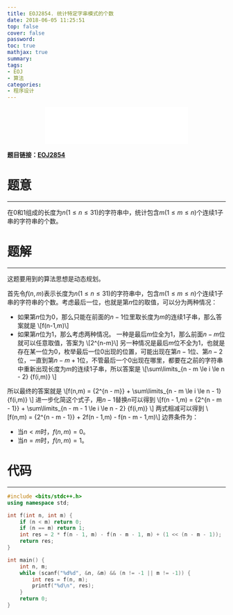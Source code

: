 ```yaml
---
title: EOJ2854. 统计特定字串模式的个数
date: 2018-06-05 11:25:51
top: false
cover: false
password:
toc: true
mathjax: true
summary:
tags:
- EOJ
- 算法
categories:
- 程序设计
---
```


<div align="middle"><iframe frameborder="no" border="0" marginwidth="0" marginheight="0" width=330 height=86 src="//music.163.com/outchain/player?type=2&id=461525011&auto=1&height=66"></iframe></div>

**题目链接：[EOJ2854](https://acm.ecnu.edu.cn/problem/2854/)**

# 题意
---
在0和1组成的长度为$n(1 \le n \le 31)$的字符串中，统计包含$m(1 \le m \le n)$个连续1子串的字符串的个数。

# 题解
---
这题要用到的算法思想是动态规划。

首先令$f(n, m)$表示长度为$n(1 \le n \le 31)$的字符串中，包含$m(1 \le m \le n)$个连续1子串的字符串的个数。考虑最后一位，也就是第$n$位的取值，可以分为两种情况：
* 如果第$n$位为0，那么只能在前面的$n-1$位里取长度为$m$的连续1子串，那么答案就是
\\[f(n-1,m)\\]
* 如果第$n$位为1，那么考虑两种情况。
一种是最后$m$位全为1，那么前面$n-m$位就可以任意取值，答案为
\\[2^{n-m}\\]
另一种情况是最后$m$位不全为1，也就是存在某一位为0，枚举最后一位0出现的位置，可能出现在第$n-1$位、第$n-2$位，一直到第$n-m+1$位，不管最后一个0出现在哪里，都要在之前的字符串中重新出现长度为$m$的连续1子串，所以答案是
\\[\sum\limits_{n - m \le i \le n - 2} {f(i,m)} \\]

所以最终的答案就是
\\[f(n,m) = {2^{n - m}} + \sum\limits_{n - m \le i \le n - 1} {f(i,m)} \\]
进一步化简这个式子，用$n-1$替换$n$可以得到
\\[f(n - 1,m) = {2^{n - m - 1}} + \sum\limits_{n - m - 1 \le i \le n - 2} {f(i,m)} \\]
两式相减可以得到
\\[f(n,m) = {2^{n - m - 1}} + 2f(n - 1,m) - f(n - m - 1,m)\\]
边界条件为：
* 当$n < m$时，$f(n,m)=0$。
* 当$n = m$时，$f(n,m)=1$。

# 代码
---
```cpp
#include <bits/stdc++.h>
using namespace std;

int f(int n, int m) {
	if (n < m) return 0;
	if (n == m) return 1;
	int res = 2 * f(n - 1, m) - f(n - m - 1, m) + (1 << (n - m - 1));
	return res;
}

int main() {
    int n, m;
    while (scanf("%d%d", &n, &m) && (n != -1 || m != -1)) {
    	int res = f(n, m);
    	printf("%d\n", res);
    }
    return 0;
}
```
